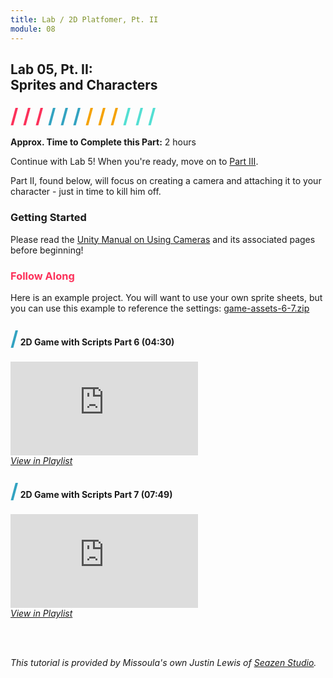 ```yaml
---
title: Lab / 2D Platfomer, Pt. II
module: 08
---
```


## Lab 05, Pt. II:<br />Sprites and Characters
<span style="color: #FC315A; font-size: xx-large; font-weight: bold">/ / / </span>
<span style="color: #33A3C1; font-size: xx-large; font-weight: bold">/ / / </span>
<span style="color: #F5A205; font-size: xx-large; font-weight: bold">/ / / </span>
<span style="color: #53DFD3; font-size: xx-large; font-weight: bold">/ / /</span>

**Approx. Time to Complete this Part:** 2 hours

Continue with Lab 5! When you're ready, move on to [Part III](../../games-3/lab).

Part II, found below, will focus on creating a camera and attaching it to your character - just in time to kill him off.

### Getting Started
Please read the [Unity Manual on Using Cameras](https://docs.unity3d.com/Manual/Cameras.html) and its associated pages before beginning!



### <span style="color: #FC315A; font-weight: bold">Follow Along</span>

Here is an example project. You will want to use your own sprite sheets, but you can use this example to reference the settings: [game-assets-6-7.zip](../files/game-assets-6-7.zip)



#### <span style="color: #33A3C1; font-size: xx-large; font-weight: bold">/</span> 2D Game with Scripts Part 6 (04:30)

<div class="embed-responsive embed-responsive-16by9"><iframe class="embed-responsive-item" src="https://www.youtube.com/embed/_Hj0ScO9FWo?rel=0" frameborder="0" allowfullscreen></iframe></div>
<p style="margin: 0"><a href="https://www.youtube.com/watch?v=_Hj0ScO9FWo&list=PLGpqh3JS7l9LJMq8BAR0f-0qVYXggEc5z&index=1" target="_blank"><i>View in Playlist</i></a></p>


#### <span style="color: #33A3C1; font-size: xx-large; font-weight: bold">/</span> 2D Game with Scripts Part 7 (07:49)

<div class="embed-responsive embed-responsive-16by9"><iframe class="embed-responsive-item" src="https://www.youtube.com/embed/FbdzajMs_Ek?rel=0" frameborder="0" allowfullscreen></iframe></div>
<p style="margin: 0"><a href="https://www.youtube.com/watch?v=FbdzajMs_Ek&index=2&list=PLGpqh3JS7l9LJMq8BAR0f-0qVYXggEc5z" target="_blank"><i>View in Playlist</i></a></p>


<br /><br />

_This tutorial is provided by Missoula's own Justin Lewis of [Seazen Studio](http://www.seazenstudio.com/home/index.html#hero)._
